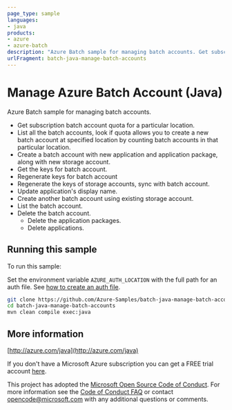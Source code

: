```yaml
---
page_type: sample
languages:
- java
products:
- azure
- azure-batch
description: "Azure Batch sample for managing batch accounts. Get subscription batch account quota for a particular location."
urlFragment: batch-java-manage-batch-accounts
---
```


# Manage Azure Batch Account (Java)


Azure Batch sample for managing batch accounts.
  
- Get subscription batch account quota for a particular location.
- List all the batch accounts, look if quota allows you to create a new batch account at specified location by counting batch accounts in that particular location.
- Create a batch account with new application and application package, along with new storage account.
- Get the keys for batch account.
- Regenerate keys for batch account
- Regenerate the keys of storage accounts, sync with batch account.
- Update application's display name.
- Create another batch account using existing storage account.
- List the batch account.
- Delete the batch account.
   - Delete the application packages.
   - Delete applications.
 

## Running this sample

To run this sample:

Set the environment variable `AZURE_AUTH_LOCATION` with the full path for an auth file. See [how to create an auth file](https://github.com/Azure/azure-libraries-for-java/blob/master/AUTH.md).

```bash
git clone https://github.com/Azure-Samples/batch-java-manage-batch-accounts.git
cd batch-java-manage-batch-accounts
mvn clean compile exec:java
```

## More information

[http://azure.com/java](http://azure.com/java)

If you don't have a Microsoft Azure subscription you can get a FREE trial account [here](http://go.microsoft.com/fwlink/?LinkId=330212).

This project has adopted the [Microsoft Open Source Code of Conduct](https://opensource.microsoft.com/codeofconduct/). For more information see the [Code of Conduct FAQ](https://opensource.microsoft.com/codeofconduct/faq/) or contact [opencode@microsoft.com](mailto:opencode@microsoft.com) with any additional questions or comments.
